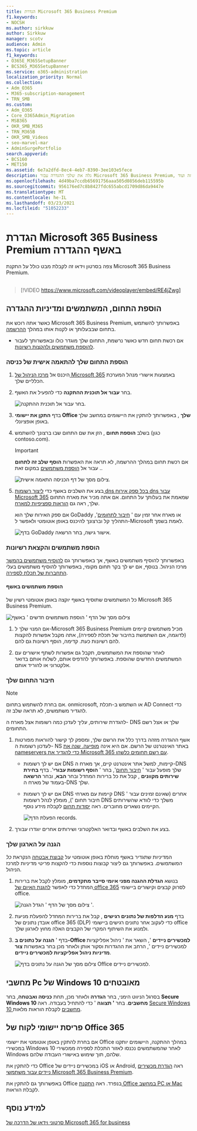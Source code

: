 ```yaml
---
title: הגדרת Microsoft 365 Business Premium
f1.keywords:
- NOCSH
ms.author: sirkkuw
author: Sirkkuw
manager: scotv
audience: Admin
ms.topic: article
f1_keywords:
- O365E_M365SetupBanner
- BCS365_M365SetupBanner
ms.service: o365-administration
localization_priority: Normal
ms.collection:
- Adm_O365
- M365-subscription-management
- TRN_SMB
ms.custom:
- Adm_O365
- Core_O365Admin_Migration
- MSB365
- OKR_SMB_M365
- TRN_M365B
- OKR_SMB_Videos
- seo-marvel-mar
- AdminSurgePortfolio
search.appverid:
- BCS160
- MET150
ms.assetid: 6e7a2dfd-8ec4-4eb7-8390-3ee103e5fece
description: גלה את שלבי ההגדרה עבור Microsoft 365 Business Premium, כולל הוספת תחום ומשתמשים, הגדרת מדיניות אבטחה ועוד.
ms.openlocfilehash: 4d49ba7ccdb65691756aaa505d0856deb115595b
ms.sourcegitcommit: 956176ed7c8b8427fdc655abcd1709d86da9447e
ms.translationtype: MT
ms.contentlocale: he-IL
ms.lasthandoff: 03/23/2021
ms.locfileid: "51052233"
---
```

# <a name="set-up-microsoft-365-business-premium-in-the-setup-wizard"></a>הגדרת Microsoft 365 Business Premium באשף ההגדרה

צפה בסרטון וידאו זה לקבלת מבט כולל על התקנת Microsoft 365 Business Premium.<br><br>

> [!VIDEO https://www.microsoft.com/videoplayer/embed/RE4jZwg] 

## <a name="add-your-domain-users-and-set-up-policies"></a>הוספת התחום, המשתמשים ומדיניות ההגדרה

כאשר אתה רוכש את Microsoft 365 Business Premium, באפשרותך להשתמש בתחום שבבעלותך או לקנות אותו במהלך [ההרשמה](sign-up.md).

- אם רכשת תחום חדש כאשר נרשמת, התחום שלך מוגדר כולו ובאפשרותך לעבור [להוספת משתמשים ולהקצות רשיונות](#add-users-and-assign-licenses).

### <a name="add-your-domain-to-personalize-sign-in"></a>הוספת התחום שלך להתאמה אישית של כניסה

1. היכנס אל [מרכז הניהול של Microsoft 365](https://admin.microsoft.com) באמצעות אישורי מנהל המערכת הכלליים שלך. 

2. בחר **עבור אל תוכנית ההתקנה** כדי להפעיל את האשף.

    ![בחר עבור אל תוכנית ההתקנה.](../media/gotosetupinadmincenter.png)

3. בדף **התקן את יישומי Office שלך** , באפשרותך להתקין את היישומים במחשב שלך באופן אופציונלי.
    
4. בשלב **הוספת תחום** , הזן את שם התחום שבו ברצונך להשתמש (כגון contoso.com).

    > [!IMPORTANT]
    > אם רכשת תחום במהלך ההרשמה, לא תראה את האפשרות **הוסף שלב זה לתחום** . עבור אל [הוספת משתמשים](#add-users-and-assign-licenses) במקום זאת.

    ![צילום מסך של דף הכניסה התאמה אישית.](../media/adddomain.png)

    
4. בצע את השלבים באשף כדי [ליצור רשומות dns בכל ספק אירוח dns עבור Microsoft 365](/office365/admin/get-help-with-domains/create-dns-records-at-any-dns-hosting-provider) שמאמת את בעלותך על התחום. אם אתה מכיר את מארח התחום שלך, ראה גם [הוראות ספציפיות למארח](/office365/admin/get-help-with-domains/set-up-your-domain-host-specific-instructions).

    אם ספק האירוח שלך הוא GoDaddy או מארח אחר זמין עם ' [חיבור לתחומים](/office365/admin/get-help-with-domains/domain-connect)', התהליך קל וברצונך להיכנס באופן אוטומטי ולאפשר ל-Microsoft לאמת בשמך.

    ![בדף GoDaddy אישור גישה, בחר הרשאה.](../media/godaddyauth.png)

### <a name="add-users-and-assign-licenses"></a>הוספת משתמשים והקצאת רשיונות

באפשרותך להוסיף משתמשים באשף, אך באפשרותך גם [להוסיף משתמשים בהמשך](../admin/add-users/add-users.md) מרכז הניהול. בנוסף, אם יש לך בקר תחום מקומי, באפשרותך להוסיף משתמשים בעלי [התחברות של תכלת לספירה](/azure/active-directory/hybrid/how-to-connect-install-express).

#### <a name="add-users-in-the-wizard"></a>הוספת משתמשים באשף

כל המשתמשים שתוסיף באשף יוקצה באופן אוטומטי רשיון של Microsoft 365 Business Premium.

![צילום מסך של הדף ' הוספת משתמשים חדשים ' באשף](../media/addnewuserspage.png)

1. אם המנוי שלך ל-Microsoft 365 Business Premium מכיל משתמשים קיימים (לדוגמה, אם השתמשת בחיבור של תכלת לספירה), אתה מקבל אפשרות להקצות להם רשיונות כעת. קדימה, הוסף רשיונות גם להם.

2. לאחר שהוספת את המשתמשים, תקבל גם אפשרות לשתף אישורים עם המשתמשים החדשים שהוספת. באפשרותך להדפיס אותם, לשלוח אותם בדואר אלקטרוני או להוריד אותם.

### <a name="connect-your-domain"></a>חיבור התחום שלך

> [!NOTE]
> אם בחרת להשתמש בתחום. onmicrosoft, או השתמש ב-תכלת AD Connect כדי להגדיר משתמשים, לא תראה שלב זה.
  
להגדרת שירותים, עליך לעדכן כמה רשומות אצל מארח ה- DNS שלך או אצל רשם התחומים.
  
1. אשף ההגדרה מזהה בדרך כלל את הרשם שלך, ומספק לך קישור להוראות מפורטות לעדכון רשומות ה- NS באתר האינטרנט של הרשם. אם היא אינה [מופיעה, שנה את nameservers כדי להגדיר את Microsoft 365 עם רשם תחומים כלשהו](../admin/get-help-with-domains/change-nameservers-at-any-domain-registrar.md). 

    - אם יש לך רשומות DNS קיימות, למשל אתר אינטרנט קיים, אך מארח ה-DNS שלך מופעל עבור ' [חיבור תחום](/office365/admin/get-help-with-domains/domain-connect)', בחר ' **הוסף רשומות עבורי**'. בדף **בחירת שירותים מקוונים** , קבל את כל ברירות המחדל ובחר **הבא**, ובחר **הרשאה** בעמוד של מארח ה-DNS שלך.
    - אם יש לך רשומות DNS קיימות עם מארחי DNS אחרים (שאינם זמינים עבור ' חיבור תחום '), מומלץ לנהל רשומות DNS משלך כדי לוודא שהשירותים הקיימים נשארים מחוברים. ראה [יסודות תחום](/office365/admin/get-help-with-domains/dns-basics) לקבלת מידע נוסף.

        ![הפעלת הדף records.](../media/activaterecords.png)

2. בצע את השלבים באשף ובדואר האלקטרוני ושירותים אחרים יוגדרו עבורך.

### <a name="protect-your-organization"></a>הגנה על הארגון שלך 

המדיניות שתגדיר באשף מוחלת באופן אוטומטי על [קבוצת אבטחה](/office365/admin/create-groups/compare-groups#security-groups) הנקראת *כל המשתמשים*. באפשרותך גם ליצור קבוצות נוספות כדי להקצות פריטי מדיניות למרכז הניהול.

1. בנושא **הגדלת ההגנה מפני איומי סייבר מתקדמים**, מומלץ לקבל את ברירות המחדל כדי לאפשר [להגנת האיום של office 365](../security/defender-365-security/defender-for-office-365.md) לסרוק קבצים וקישורים ביישומי office.

    ![צילום מסך של הדף ' הגדל הגנה '.](../media/increasetreatprotection.png)


2. בדף **מנע הדלפות של נתונים רגישים** , קבל את ברירות המחדל להפעלת מניעת אובדן נתונים של office 365 (DLP) כדי לעקוב אחר נתונים רגישים ביישומי office ולמנוע את השיתוף המקרי של הקבצים האלה מחוץ לארגון שלך.

3. בדף ' **הגנה על נתונים ב-Office למכשירים ניידים** ', השאר את ' ניהול אפליקציות למכשירים ניידים ', הרחב את ההגדרות וסקור אותן ולאחר מכן בחר באפשרות **צור מדיניות ניהול אפליקציות למכשירים ניידים**.

    ![צילום מסך של הגנה על נתונים בדף Office למכשירים ניידים.](../media/protectdatainmobile.png)


## <a name="secure-windows-10-pcs"></a>מחשבי Pc של Windows 10 מאובטחים

בסרגל הניווט הימני, בחר **הגדרה** ולאחר מכן, תחת **כניסה ואבטחה**, בחר **Secure Windows 10 מחשבים**. בחר **' תצוגה** ' כדי להתחיל בעבודה. ראה [Secure Windows 10 מחשבים](secure-win-10-pcs.md) לקבלת הוראות מלאות.

## <a name="deploy-office-365-client-apps"></a>פריסת יישומי לקוח של Office 365

אם בחרת להתקין באופן אוטומטי את יישומי Office במהלך ההתקנה, היישומים יותקנו במכשירי Windows 10 לאחר שהמשתמשים נכנסו לאזור התכלת לספירה ממכשירי Windows שלהם, תוך שימוש באישורי העבודה שלהם.

כדי להתקין את Office במכשירים ניידים של iOS או Android, ראה [הגדרת מכשירים ניידים עבור משתמשי Microsoft 365 Business Premium](set-up-mobile-devices.md).

באפשרותך גם להתקין את Office בנפרד. ראה [התקנת Office במחשב PC או Mac](https://support.microsoft.com/office/4414eaaf-0478-48be-9c42-23adc4716658) לקבלת הוראות.

## <a name="see-also"></a>למידע נוסף

[סרטוני וידאו של הדרכה של Microsoft 365 for business](https://support.microsoft.com/office/6ab4bbcd-79cf-4000-a0bd-d42ce4d12816)
